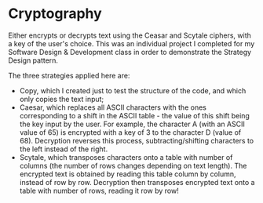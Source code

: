 # Cryptography
Either encrypts or decrypts text using the Ceasar and Scytale ciphers, with a key of the user's choice. 
This was an individual project I completed for my Software Design & Development class in order to
demonstrate the Strategy Design pattern.

The three strategies applied here are:
- Copy, which I created just to test the structure of the code,
	and which only copies the text input;
- Caesar, which replaces all ASCII characters with the ones corresponding
	to a shift in the ASCII table - the value of this shift being the key
	input by the user.
	For example, the character A (with an ASCII value of 65) is encrypted
	with a key of 3 to the character D (value of 68). Decryption reverses this
	process, subtracting/shifting characters to the left instead of the right.
- Scytale, which transposes characters onto a table with <key> number of columns
	(the number of rows changes depending on text length). The encrypted text
	is obtained by reading this table column by column, instead of row by row.
	Decryption then transposes encrypted text onto a table with <key> number of rows,
	reading it row by row!

